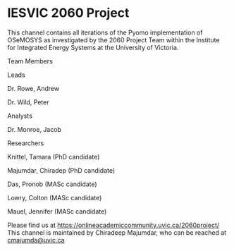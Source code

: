 # IESVIC 2060 Project
This channel contains all iterations of the Pyomo implementation of OSeMOSYS as investigated by the 2060 Project Team within the Institute for Integrated Energy Systems at the University of Victoria. 

Team Members

Leads

Dr. Rowe, Andrew

Dr. Wild, Peter

Analysts

Dr. Monroe, Jacob

Researchers

Knittel, Tamara (PhD candidate)

Majumdar, Chiradep (PhD candidate)

Das, Pronob (MASc candidate)

Lowry, Colton (MASc candidate)

Mauel, Jennifer (MASc candidate)

Please find us at https://onlineacademiccommunity.uvic.ca/2060project/
This channel is maintained by Chiradeep Majumdar, who can be reached at cmajumda@uvic.ca

